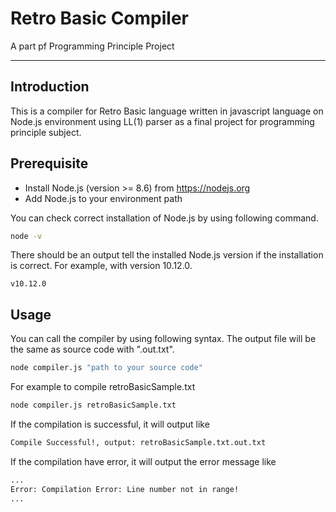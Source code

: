 # Retro Basic Compiler
A part pf Programming Principle Project

-----

## Introduction
This is a compiler for Retro Basic language written in javascript language on Node.js environment using LL(1) parser as a final project for programming principle subject.

## Prerequisite

* Install Node.js (version >= 8.6) from https://nodejs.org
* Add Node.js to your environment path

You can check correct installation of Node.js by using following command.

```sh
node -v
```

There should be an output tell the installed Node.js version if the installation is correct. For example, with version 10.12.0.

```
v10.12.0
```

## Usage

You can call the compiler by using following syntax. The output file will be the same as source code with ".out.txt".

```sh
node compiler.js "path to your source code"
```

For example to compile retroBasicSample.txt

```sh
node compiler.js retroBasicSample.txt
```

If the compilation is successful, it will output like

```sh
Compile Successful!, output: retroBasicSample.txt.out.txt
```

If the compilation have error, it will output the error message like

```sh
...
Error: Compilation Error: Line number not in range!
...
```
